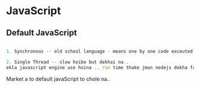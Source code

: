 # JavaScript

## Default JavaScript


```javascript

1. Synchronous -- old school language - means one by one code exceuted hoibo 

2. Single Thread -- slow hoibo but dekhai na.. 
ekla javascript engine use hoina .. run time thake jmon nodejs dekha fast hoi.. ekla thaka na kunu somoi javascript
```
Market a to default javaScript to chole na..

